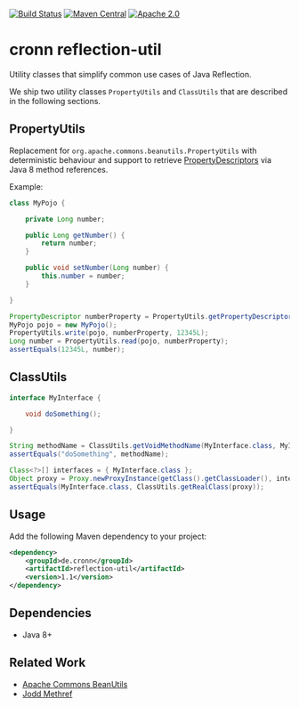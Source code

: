 [![Build Status](https://travis-ci.org/cronn-de/reflection-util.png?branch=master)](https://travis-ci.org/cronn-de/reflection-util)
[![Maven Central](https://maven-badges.herokuapp.com/maven-central/de.cronn/reflection-util/badge.svg)](http://maven-badges.herokuapp.com/maven-central/de.cronn/reflection-util)
[![Apache 2.0](https://img.shields.io/github/license/cronn-de/reflection-util.svg)](http://www.apache.org/licenses/LICENSE-2.0)

# cronn reflection-util #

Utility classes that simplify common use cases of Java Reflection.

We ship two utility classes `PropertyUtils` and `ClassUtils` that are described in the following sections.

## PropertyUtils ##

Replacement for `org.apache.commons.beanutils.PropertyUtils` with deterministic behaviour
and support to retrieve [PropertyDescriptors][property-descriptor] via Java 8 method references.

Example:

```java
class MyPojo {

    private Long number;

    public Long getNumber() {
        return number;
    }

    public void setNumber(Long number) {
        this.number = number;
    }

}
```

```java
PropertyDescriptor numberProperty = PropertyUtils.getPropertyDescriptor(MyPojo.class, MyPojo::getNumber);
MyPojo pojo = new MyPojo();
PropertyUtils.write(pojo, numberProperty, 12345L);
Long number = PropertyUtils.read(pojo, numberProperty);
assertEquals(12345L, number);
```

## ClassUtils ##

```java
interface MyInterface {

    void doSomething();

}
```

```java
String methodName = ClassUtils.getVoidMethodName(MyInterface.class, MyInterface::doSomething);
assertEquals("doSomething", methodName);
```

```java
Class<?>[] interfaces = { MyInterface.class };
Object proxy = Proxy.newProxyInstance(getClass().getClassLoader(), interfaces, (p, method, args) -> null);
assertEquals(MyInterface.class, ClassUtils.getRealClass(proxy));
```

## Usage ##
Add the following Maven dependency to your project:

```xml
<dependency>
    <groupId>de.cronn</groupId>
    <artifactId>reflection-util</artifactId>
    <version>1.1</version>
</dependency>
```

## Dependencies ##

- Java 8+

## Related Work ##

- [Apache Commons BeanUtils][apache-commons-beanutils]
- [Jodd Methref][jodd-methref]

[apache-commons-beanutils]: http://commons.apache.org/proper/commons-beanutils/
[property-descriptor]: https://docs.oracle.com/javase/8/docs/api/java/beans/PropertyDescriptor.html
[jodd-methref]: https://jodd.org/util/methref.html
